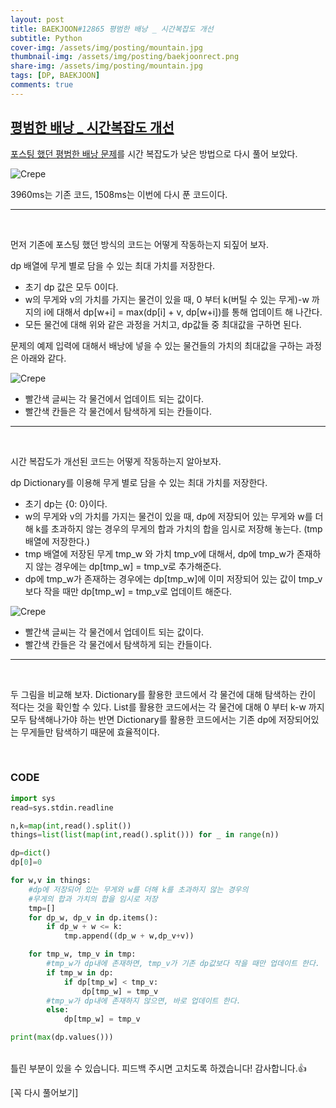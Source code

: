 ```yaml
---
layout: post
title: BAEKJOON#12865 평범한 배낭 _ 시간복잡도 개선
subtitle: Python
cover-img: /assets/img/posting/mountain.jpg
thumbnail-img: /assets/img/posting/baekjoonrect.png
share-img: /assets/img/posting/mountain.jpg
tags: [DP, BAEKJOON]
comments: true
---
```


## [평범한 배낭 _ 시간복잡도 개선](https://www.acmicpc.net/problem/12865)

[포스팅 했던 평범한 배낭 문제](https://youseop.github.io/2020-09-30-BAEKJOON-DP.2-knapsack/)를 시간 복잡도가 낮은 방법으로 다시 풀어 보았다.

![Crepe](https://i.imgur.com/8YqBGOc.jpg)

3960ms는 기존 코드, 1508ms는 이번에 다시 푼 코드이다.

---

<br>

먼저 기존에 포스팅 했던 방식의 코드는 어떻게 작동하는지 되짚어 보자.

dp 배열에 무게 별로 담을 수 있는 최대 가치를 저장한다.

- 초기 dp 값은 모두 0이다.
- w의 무게와 v의 가치를 가지는 물건이 있을 때, 0 부터 k(버틸 수 있는 무게)-w 까지의 i에 대해서 dp[w+i] = max(dp[i] + v, dp[w+i])를 통해 업데이트 해 나간다.
- 모든 물건에 대해 위와 같은 과정을 거치고, dp값들 중 최대값을 구하면 된다.

문제의 예제 입력에 대해서 배낭에 넣을 수 있는 물건들의 가치의 최대값을 구하는 과정은 아래와 같다.

![Crepe](https://i.imgur.com/vsFQumz.jpg)

- 빨간색 글씨는 각 물건에서 업데이트 되는 값이다.
- 빨간색 칸들은 각 물건에서 탐색하게 되는 칸들이다.

---

<br>

시간 복잡도가 개선된 코드는 어떻게 작동하는지 알아보자.

dp Dictionary를 이용해 무게 별로 담을 수 있는 최대 가치를 저장한다.

- 초기 dp는 {0: 0}이다.
- w의 무게와 v의 가치를 가지는 물건이 있을 때, dp에 저장되어 있는 무게와 w를 더해 k를 초과하지 않는 경우의 무게의 합과 가치의 합을 임시로 저장해 놓는다. (tmp 배열에 저장한다.)
- tmp 배열에 저장된 무게 tmp_w 와 가치 tmp_v에 대해서, dp에 tmp_w가 존재하지 않는 경우에는 dp[tmp_w] = tmp_v로 추가해준다.
- dp에 tmp_w가 존재하는 경우에는 dp[tmp_w]에 이미 저장되어 있는 값이 tmp_v보다 작을 때만 dp[tmp_w] = tmp_v로 업데이트 해준다.

![Crepe](https://i.imgur.com/RhLqGrX.jpg)

- 빨간색 글씨는 각 물건에서 업데이트 되는 값이다.
- 빨간색 칸들은 각 물건에서 탐색하게 되는 칸들이다.

---

<br>

두 그림을 비교해 보자.
Dictionary를 활용한 코드에서 각 물건에 대해 탐색하는 칸이 적다는 것을 확인할 수 있다.
List를 활용한 코드에서는 각 물건에 대해 0 부터 k-w 까지 모두 탐색해나가야 하는 반면 Dictionary를 활용한 코드에서는 기존 dp에 저장되어있는 무게들만 탐색하기 때문에 효율적이다.

<br>

### CODE

```python
import sys
read=sys.stdin.readline

n,k=map(int,read().split())
things=list(list(map(int,read().split())) for _ in range(n))

dp=dict()
dp[0]=0

for w,v in things:
    #dp에 저장되어 있는 무게와 w를 더해 k를 초과하지 않는 경우의 
    #무게의 합과 가치의 합을 임시로 저장
    tmp=[]
    for dp_w, dp_v in dp.items():
        if dp_w + w <= k:
            tmp.append((dp_w + w,dp_v+v))

    for tmp_w, tmp_v in tmp:
        #tmp_w가 dp내에 존재하면, tmp_v가 기존 dp값보다 작을 때만 업데이트 한다.
        if tmp_w in dp:
            if dp[tmp_w] < tmp_v:
                dp[tmp_w] = tmp_v
        #tmp_w가 dp내에 존재하지 않으면, 바로 업데이트 한다.
        else:
            dp[tmp_w] = tmp_v

print(max(dp.values()))
```

<br>
틀린 부분이 있을 수 있습니다. 피드백 주시면 고치도록 하겠습니다!
감사합니다.👍

[꼭 다시 풀어보기]
<br>
<br>
